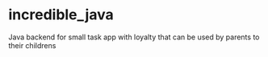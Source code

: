 # incredible_java
Java backend for small task app with loyalty that can be used by parents to their childrens
